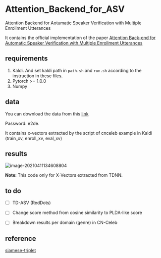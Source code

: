 # Attention_Backend_for_ASV
Attention Backend for Aotumatic Speaker Verification with Multiple Enrollment Utterances

It contains the official implementation of the paper [Attention Back-end for Automatic Speaker Verification with Multiple Enrollment Utterances](https://arxiv.org/abs/2104.01541)

## requirements

1. Kaldi. And set kaldi path in `path.sh` and `run.sh` according to the instruction in these files.
2. Pytorch >= 1.0.0
3. Numpy

## data

You can download the data from this [link](Link:https://dubox.com/s/1m8n3h7zP4lr1UA64aFYPfQ)

 Password: e2de.

It contains x-vectors extracted by the script of cnceleb example in Kaldi (train_xv, enroll_xv, eval_xv)

## results

![image-20210411134608804](https://i.loli.net/2021/04/11/hmEyBCFvSIbJ4Ro.png)

**Note**: This code only for X-Vectors extracted from TDNN.

## to do

- [ ] TD-ASV (RedDots)

- [ ] Change score method from cosine similarity to PLDA-like score

- [ ] Breakdown results per domain (genre) in CN-Celeb

## reference

[siamese-triplet](https://github.com/adambielski/siamese-triplet)

